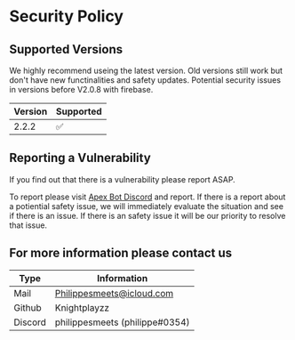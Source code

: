 # Security Policy

## Supported Versions

We highly recommend useing the latest version.
Old versions still work but don't have new functinalities and safety updates.
Potential security issues in versions before V2.0.8 with firebase.

| Version | Supported          |
| ------- | ------------------ |
| 2.2.2  | ✅ |

## Reporting a Vulnerability

If you find out that there is a vulnerability please report ASAP.

To report please visit [Apex Bot Discord](https://discord.com/invite/cgdssWTqAT) and report.
If there is a report about a potiential safety issue, we will immediately evaluate the situation and see if there is an issue.
If there is an safety issue it will be our priority to resolve that issue.

## For more information please contact us

| Type | Information |
|------|-------------|
| Mail |<Philippesmeets@icloud.com> |
| Github | Knightplayzz |
| Discord | philippesmeets (philippe#0354) |
